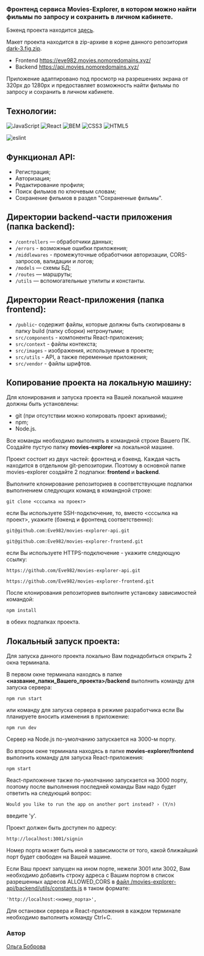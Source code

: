 ### Фронтенд сервиса Movies-Explorer, в котором можно найти фильмы по запросу и сохранить в личном кабинете.

Бэкенд проекта находится [здесь](https://github.com/Eve982/movies-explorer-api).

Макет проекта находится в zip-архиве в корне данного репозитория [dark-3.fig.zip](./dark-3.fig.zip).

- Frontend https://eve982.movies.nomoredomains.xyz/
- Backend https://api.movies.nomoredomains.xyz/

Приложение адаптировано под просмотр на разрешениях экрана от 320px до 1280px и предоставляет возможность найти фильмы по запросу и сохранить в личном кабинете.

## Технологии:
![JavaScript](https://img.shields.io/badge/-JavaScript-090909?style=for-the-badge&logo=JavaScript)
![React](https://img.shields.io/badge/-React-090909?style=for-the-badge&logo=REACT)
![BEM](https://img.shields.io/badge/-BEM_nested-090909?style=for-the-badge&logo=BEM)
![CSS3](https://img.shields.io/badge/-CSS3-090909?style=for-the-badge&logo=CSS3)
![HTML5](https://img.shields.io/badge/-HTML5-090909?style=for-the-badge&logo=HTML5)

![eslint](https://img.shields.io/badge/-eslint-090909?style=for-the-badge&logo=eslint)

## Функционал API:
- Регистрация;
- Авторизация;
- Редактирование профиля;
- Поиск фильмов по ключевым словам;
- Сохранение фильмов в раздел "Сохраненные фильмы".

## Директории backend-части приложения (папка backend):
- `/controllers` — обработчики данных;
- `/errors` - возможные ошибки приложения;
- `/middlewares` - промежуточные обработчики авторизации, CORS-запросов, валидации и логов;
- `/models` — схемы БД;
- `/routes` — маршруты;
- `/utils` — вспомогательные утилиты и константы.

## Директории React-приложения (папка frontend):
- `/public`- содержит файлы, которые должны быть скопированы в папку build (папку сборки) нетронутыми;
- `src/components` - компоненты React-приложения;
- `src/context` - файлы контекста;
- `src/images` - изображения, используемые в проекте;
- `src/utils` - API, а также переменные приложения;
- `src/vendor` - файлы шрифтов.

## Копирование проекта на локальную машину:
Для клонирования и запуска проекта на Вашей локальной машине должны быть установлены:
- git (при отсутствии можно копировать проект архивами);
- npm;
- Node.js.

Все команды необходимо выполнять в командной строке Вашего ПК.
Создайте пустую папку <b>movies-explorer</b> на локальной машине.

Проект состоит из двух частей: фронтенд и бэкенд. Каждая часть находится в отдельном git-репозитории. Поэтому в основной папке movies-explorer создайте 2 подпапки: <b>frontend</b> и <b>backend</b>.

Выполните клонирование репозиториев в соответствующие подпапки выполнением следующих команд в командной строке:
```
git clone <сссылка на проект>
```

если Вы используете SSH-подключение, то, вместо <сссылка на проект>, укажите (бэкенд и фронтенд соответственно):
```
git@github.com:Eve982/movies-explorer-api.git
```
```
git@github.com:Eve982/movies-explorer-frontend.git
```

если Вы используете HTTPS-подключение - укажите следующую ссылку:
```
https://github.com/Eve982/movies-explorer-api.git
```
```
https://github.com/Eve982/movies-explorer-frontend.git
```
После клонирования репозиториев выполните установку зависимостей командой:
```
npm install
```
в обеих подпапках проекта.

## Локальный запуск проекта:
Для запуска данного проекта локально Вам поднадобиться открыть 2 окна терминала.

В первом окне терминала находясь в папке <b><название_папки_Вашего_проекта>/backend</b> выполнить команду для запуска сервера:
```
npm run start
```

или команду для запуска сервера в режиме разработчика если Вы планируете вносить изменения в приложение:
```
npm run dev
```
Сервер на Node.js по-умолчанию запускается на 3000-м порту.

Во втором окне терминала находясь в папке <b>movies-explorer/frontend</b> выполнить команду для запуска React-приложения:
```
npm start
```

React-приложение также по-умолчанию запускается на 3000 порту, поэтому после выполнения последней команды Вам надо будет ответить на следующий вопрос:
```
Would you like to run the app on another port instead? › (Y/n)
```

введите 'y'.

Проект должен быть доступен по адресу:
```
http://localhost:3001/signin
```

Номер порта может быть иной в зависимости от того, какой ближайший порт будет свободен на Вашей машине.

Если Ваш проект запущен на ином порте, нежели 3001 или 3002, Вам необходимо добавить строку адреса с Вашим портом в список разрешенных адресов ALLOWED_CORS в [файл /movies-explorer-api/backend/utils/constants.js](./movies-explorer-api/backend/utils/constants.js) в таком формате:
```
'http://localhost:<номер_порта>',
```

Для остановки сервера и React-приложения в каждом терминале необходимо выполнить команду Ctrl+C.

<!-- ## Планы по доработке проекта
- доработать swagger-доку в ветке redoc;
- настроить CI/CD;
- добавить возможность удаления профиля. -->

### **Автор**
[Ольга Боброва](https://github.com/eve982)

<!-- ## Заметка для рыбки Дори!

Если возникнут проблемы с деплоем, то необходимо проверить как работает модуль frontend/src/utils/constants.js который ты добавила. Данный модуль используется в следующих файлах:
- [/react-mesto-api-full/backend/utils/Api.js](/react-mesto-api-full/backend/utils/Api.js);
- [/react-mesto-api-full/backend/utils/Auth.jsx](/react-mesto-api-full/backend/utils/Auth.jsx). -->
